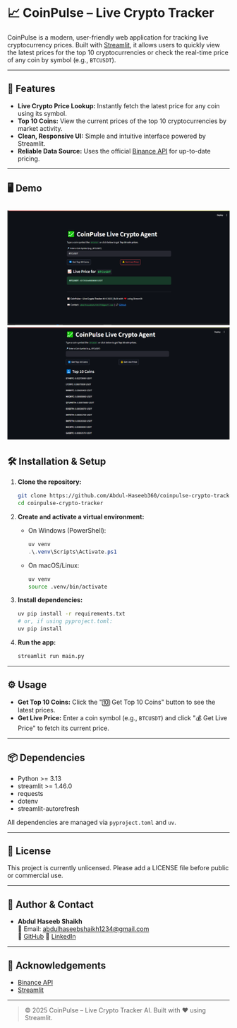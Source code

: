 # 📈 CoinPulse – Live Crypto Tracker

CoinPulse is a modern, user-friendly web application for tracking live cryptocurrency prices. Built with [Streamlit](https://streamlit.io/), it allows users to quickly view the latest prices for the top 10 cryptocurrencies or check the real-time price of any coin by symbol (e.g., `BTCUSDT`).

---

## 🚀 Features

- **Live Crypto Price Lookup:** Instantly fetch the latest price for any coin using its symbol.
- **Top 10 Coins:** View the current prices of the top 10 cryptocurrencies by market activity.
- **Clean, Responsive UI:** Simple and intuitive interface powered by Streamlit.
- **Reliable Data Source:** Uses the official [Binance API](https://binance-docs.github.io/apidocs/spot/en/#ticker-price) for up-to-date pricing.

---

## 🖥️ Demo

![CoinPulse Screenshot](assets/crypto2.png)
![CoinPulse Screenshot](assets/crypto1.png)
---

## 🛠️ Installation & Setup

1. **Clone the repository:**
   ```bash
   git clone https://github.com/Abdul-Haseeb360/coinpulse-crypto-tracker.git
   cd coinpulse-crypto-tracker
   ```

2. **Create and activate a virtual environment:**
   - On Windows (PowerShell):
     ```powershell
     uv venv
     .\.venv\Scripts\Activate.ps1
     ```
   - On macOS/Linux:
     ```bash
     uv venv
     source .venv/bin/activate
     ```

3. **Install dependencies:**
   ```bash
   uv pip install -r requirements.txt
   # or, if using pyproject.toml:
   uv pip install
   ```

4. **Run the app:**
   ```bash
   streamlit run main.py
   ```

---

## ⚙️ Usage

- **Get Top 10 Coins:** Click the "🔟 Get Top 10 Coins" button to see the latest prices.
- **Get Live Price:** Enter a coin symbol (e.g., `BTCUSDT`) and click "💰 Get Live Price" to fetch its current price.

---

## 📦 Dependencies

- Python >= 3.13
- streamlit >= 1.46.0
- requests
- dotenv
- streamlit-autorefresh

All dependencies are managed via `pyproject.toml` and `uv`.

---

## 📄 License

This project is currently unlicensed. Please add a LICENSE file before public or commercial use.

---

## 👤 Author & Contact

- **Abdul Haseeb Shaikh**  
  📧 Email: abdulhaseebshaikh1234@gmail.com  
  🔗 [GitHub](https://github.com/Abdul-Haseeb360)
  🔗 [LinkedIn](https://www.linkedin.com/in/abdul-haseeb-shaikh-491605219/)

---

## 🙏 Acknowledgements

- [Binance API](https://binance.com/)
- [Streamlit](https://streamlit.io/)

---

> © 2025 CoinPulse – Live Crypto Tracker AI. Built with ❤️ using Streamlit.
